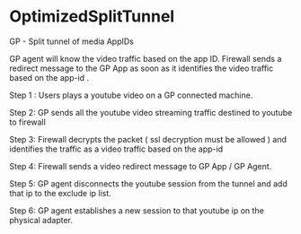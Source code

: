 # OptimizedSplitTunnel
GP - Split tunnel of media AppIDs


GP agent will know the video traffic based on the app ID. Firewall sends a redirect message to the GP App as soon as it identifies the video traffic based on the app-id .
 
Step 1 : Users plays a youtube video on a GP connected machine.

Step 2: GP sends all the youtube video streaming traffic destined to youtube to firewall

Step 3: Firewall decrypts the packet ( ssl decryption must be allowed ) and identifies the traffic as a video traffic based on the app-id

Step 4: Firewall sends a video redirect message to GP App / GP Agent.

Step 5: GP agent disconnects the youtube session from the tunnel and add that ip to the exclude ip list.

Step 6: GP agent establishes a new session to that youtube ip on the physical adapter.
